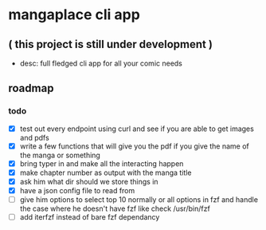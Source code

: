 # mangaplace cli app

## ( this project is still under development )

- desc: full fledged cli app for all your comic needs

## roadmap

### todo

- [x] test out every endpoint using curl and see if you are able to get images and pdfs
- [x] write a few functions that will give you the pdf if you give the name of the manga or something
- [x] bring typer in and make all the interacting happen
- [X] make chapter number as output with the manga title
- [x] ask him what dir should we store things in
- [x] have a json config file to read from
- [ ] give him options to select top 10 normally or all options in fzf and handle the case where he doesn't have fzf like check /usr/bin/fzf
- [ ] add iterfzf instead of bare fzf dependancy
